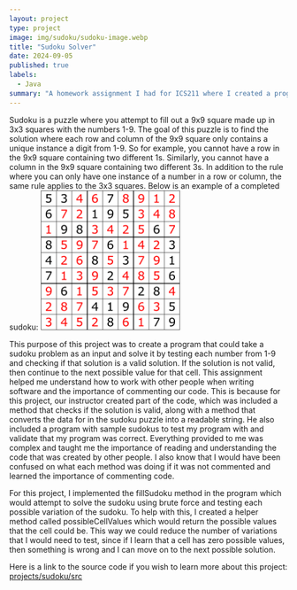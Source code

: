 ```yaml
---
layout: project
type: project
image: img/sudoku/sudoku-image.webp
title: "Sudoku Solver"
date: 2024-09-05
published: true
labels:
  - Java
summary: "A homework assignment I had for ICS211 where I created a program to solve sudoku problems."
---
```


Sudoku is a puzzle where you attempt to fill out a 9x9 square made up in 3x3 squares with the numbers 1-9. The goal of this puzzle is to find the solution where each row and column of the 9x9 square only contains a unique instance a digit from 1-9. So for example, you cannot have a row in the 9x9 square containing two different 1s. Similarly, you cannot have a column in the 9x9 square containing two different 3s. In addition to the rule where you can only have one instance of a number in a row or column, the same rule applies to the 3x3 squares. Below is an example of a completed sudoku:
<img width="50%" height ="50%" src="/img/sudoku/solved-sudoku-puzzle.png">

This purpose of this project was to create a program that could take a sudoku problem as an input and solve it by testing each number from 1-9 and checking if that solution is a valid solution. If the solution is not valid, then continue to the next possible value for that cell. This assignment helped me understand how to work with other people when writing software and the importance of commenting our code. This is because for this project, our instructor created part of the code, which was included a method that checks if the solution is valid, along with a method that converts the data for in the sudoku puzzle into a readable string. He also included a program with sample sudokus to test my program with and validate that my program was correct. Everything provided to me was complex and taught me the importance of reading and understanding the code that was created by other people. I also know that I would have been confused on what each method was doing if it was not commented and learned the importance of commenting code.

For this project, I implemented the fillSudoku method in the program which would attempt to solve the sudoku using brute force and testing each possible variation of the sudoku. To help with this, I created a helper method called possibleCellValues which would return the possible values that the cell could be. This way we could reduce the number of variations that I would need to test, since if I learn that a cell has zero possible values, then something is wrong and I can move on to the next possible solution.

Here is a link to the source code if you wish to learn more about this project: <a href="https://github.com/mlee-uhm/mlee-uhm.github.io/tree/main/projects/sudoku/src"><i class="large github icon "></i>projects/sudoku/src</a>
